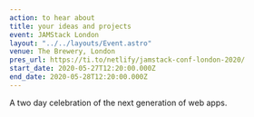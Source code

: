 ```yaml
---
action: to hear about
title: your ideas and projects
event: JAMStack London
layout: "../../layouts/Event.astro"
venue: The Brewery, London
pres_url: https://ti.to/netlify/jamstack-conf-london-2020/
start_date: 2020-05-27T12:20:00.000Z
end_date: 2020-05-28T12:20:00.000Z
---
```


A two day celebration of the next generation of web apps.